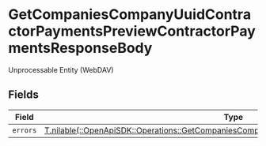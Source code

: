 # GetCompaniesCompanyUuidContractorPaymentsPreviewContractorPaymentsResponseBody

Unprocessable Entity (WebDAV)


## Fields

| Field                                                                                                                                                                            | Type                                                                                                                                                                             | Required                                                                                                                                                                         | Description                                                                                                                                                                      |
| -------------------------------------------------------------------------------------------------------------------------------------------------------------------------------- | -------------------------------------------------------------------------------------------------------------------------------------------------------------------------------- | -------------------------------------------------------------------------------------------------------------------------------------------------------------------------------- | -------------------------------------------------------------------------------------------------------------------------------------------------------------------------------- |
| `errors`                                                                                                                                                                         | [T.nilable(::OpenApiSDK::Operations::GetCompaniesCompanyUuidContractorPaymentsPreviewErrors)](../../models/operations/getcompaniescompanyuuidcontractorpaymentspreviewerrors.md) | :heavy_minus_sign:                                                                                                                                                               | N/A                                                                                                                                                                              |